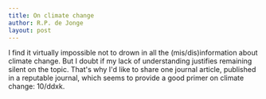 ```yaml
---
title: On climate change
author: R.P. de Jonge
layout: post
---
```

<p>I find it virtually impossible not to drown in all the (mis/dis)information about climate change. But I doubt if my lack of
understanding justifies remaining silent on the topic. That's why I'd like to share one journal article, published in a reputable
journal, which seems to provide a good primer on climate change: 10/ddxk.</p>
